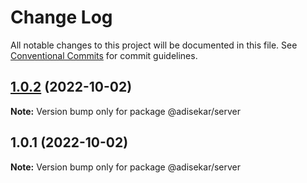 # Change Log

All notable changes to this project will be documented in this file.
See [Conventional Commits](https://conventionalcommits.org) for commit guidelines.

## [1.0.2](https://github.com/adisekar/lerna-semantic-release/compare/v1.0.1...v1.0.2) (2022-10-02)

**Note:** Version bump only for package @adisekar/server





## 1.0.1 (2022-10-02)

**Note:** Version bump only for package @adisekar/server

